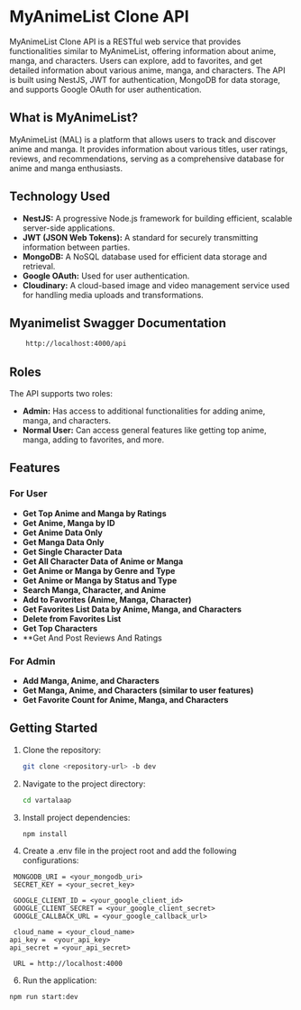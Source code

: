 # MyAnimeList Clone API

MyAnimeList Clone API is a RESTful web service that provides functionalities similar to MyAnimeList, offering information about anime, manga, and characters. Users can explore, add to favorites, and get detailed information about various anime, manga, and characters. The API is built using NestJS, JWT for authentication, MongoDB for data storage, and supports Google OAuth for user authentication.

## What is MyAnimeList?

MyAnimeList (MAL) is a platform that allows users to track and discover anime and manga. It provides information about various titles, user ratings, reviews, and recommendations, serving as a comprehensive database for anime and manga enthusiasts.

## Technology Used

- **NestJS:** A progressive Node.js framework for building efficient, scalable server-side applications.
- **JWT (JSON Web Tokens):** A standard for securely transmitting information between parties.
- **MongoDB:** A NoSQL database used for efficient data storage and retrieval.
- **Google OAuth:** Used for user authentication.
- **Cloudinary:** A cloud-based image and video management service used for handling media uploads and transformations.

## Myanimelist Swagger Documentation
```bash
    http://localhost:4000/api
```
## Roles

The API supports two roles:

- **Admin:** Has access to additional functionalities for adding anime, manga, and characters.
- **Normal User:** Can access general features like getting top anime, manga, adding to favorites, and more.

## Features

### For User

- **Get Top Anime and Manga by Ratings**
- **Get Anime, Manga by ID**
- **Get Anime Data Only**
- **Get Manga Data Only**
- **Get Single Character Data**
- **Get All Character Data of Anime or Manga**
- **Get Anime or Manga by Genre and Type**
- **Get Anime or Manga by Status and Type**
- **Search Manga, Character, and Anime**
- **Add to Favorites (Anime, Manga, Character)**
- **Get Favorites List Data by Anime, Manga, and Characters**
- **Delete from Favorites List**
- **Get Top Characters**
- **Get And Post Reviews And Ratings

### For Admin

- **Add Manga, Anime, and Characters**
- **Get Manga, Anime, and Characters (similar to user features)**
- **Get Favorite Count for Anime, Manga, and Characters**

## Getting Started

1. Clone the repository:

    ```bash
   git clone <repository-url> -b dev

2. Navigate to the project directory:
   ```bash
   cd vartalaap
   ```
3. Install project dependencies:
   ```
   npm install
   ```
4. Create a .env file in the project root and add the following configurations:
  ```
   MONGODB_URI = <your_mongodb_uri>
   SECRET_KEY = <your_secret_key>

   GOOGLE_CLIENT_ID = <your_google_client_id>
   GOOGLE_CLIENT_SECRET = <your_google_client_secret>
   GOOGLE_CALLBACK_URL = <your_google_callback_url>

   cloud_name = <your_cloud_name>
  api_key =  <your_api_key>
  api_secret = <your_api_secret>

   URL = http://localhost:4000
```
6. Run the application:
  ```
  npm run start:dev
  ```


